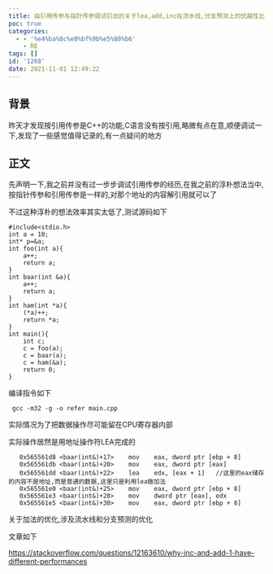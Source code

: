 ```yaml
---
title: 由引用传参与指针传参调试引出的关于lea,add,inc在流水线,分支预测上的优越性比较
poc: true
categories:
  - - '%e4%ba%8c%e8%bf%9b%e5%88%b6'
    - RE
tags: []
id: '1268'
date: 2021-11-01 12:49:22
---
```


## 背景

昨天才发现按引用传参是C++的功能,C语言没有按引用,略微有点在意,顺便调试一下,发现了一些感觉值得记录的,有一点疑问的地方

## 正文

先声明一下,我之前并没有过一步步调试引用传参的经历,在我之前的淳朴想法当中,按指针传参和引用传参是一样的,对那个地址的内容解引用就可以了

不过这种淳朴的想法效率其实太低了,测试源码如下

```
#include<stdio.h>
int a = 10;
int* p=&a;
int foo(int a){
    a++;
    return a;
}
int baar(int &a){
    a++;
    return a;
}
int ham(int *a){
    (*a)++;
    return *a;
}
int main(){
    int c;
    c = foo(a);
    c = baar(a);
    c = ham(&a);
    return 0;
}
```

编译指令如下

```
 gcc -m32 -g -o refer main.cpp
```

实际情况为了把数据操作尽可能留在CPU寄存器内部

实际操作居然是用地址操作符LEA完成的

```
   0x565561d8 <baar(int&)+17>    mov    eax, dword ptr [ebp + 8]
   0x565561db <baar(int&)+20>    mov    eax, dword ptr [eax]
   0x565561dd <baar(int&)+22>    lea    edx, [eax + 1]   //这里的eax储存的内容不是地址,而是普通的数据,这里只是利用lea做加法
   0x565561e0 <baar(int&)+25>    mov    eax, dword ptr [ebp + 8]
   0x565561e3 <baar(int&)+28>    mov    dword ptr [eax], edx
   0x565561e5 <baar(int&)+30>    mov    eax, dword ptr [ebp + 8]
```

关于加法的优化,涉及流水线和分支预测的优化

文章如下

https://stackoverflow.com/questions/12163610/why-inc-and-add-1-have-different-performances